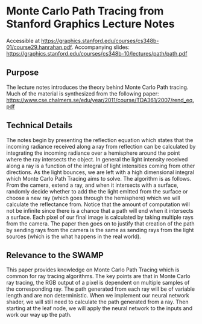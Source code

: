 # Monte Carlo Path Tracing from Stanford Graphics Lecture Notes

Accessible at https://graphics.stanford.edu/courses/cs348b-01/course29.hanrahan.pdf. Accompanying slides: https://graphics.stanford.edu/courses/cs348b-10/lectures/path/path.pdf

## Purpose

The lecture notes introduces the theory behind Monte Carlo Path tracing. Much of the material is synthesized from the following paper: https://www.cse.chalmers.se/edu/year/2011/course/TDA361/2007/rend_eq.pdf

## Technical Details

The notes begin by presenting the reflection equation which states that the incoming radiance received along a ray from reflection can be calculated by integrating the incoming radiance over a hemisphere around the point where the ray intersects the object. In general the light intensity received along a ray is a function of the integral of light intensities coming from other directions. As the light bounces, we are left with a high dimensional integral which Monte Carlo Path Tracing aims to solve. The algorithm is as follows. From the camera, extend a ray, and when it intersects with a surface, randomly decide whether to add the the light emitted from the surface or choose a new ray (which goes through the hemisphere) which we will calculate the reflectance from. Notice that the amount of computation will not be infinite since there is a chance that a path will end when it intersects a surface. Each pixel of our final image is calculated by taking multiple rays from the camera. The paper then goes on to justify that creation of the path by sending rays from the camera is the same as sending rays from the light sources (which is the what happens in the real world).

## Relevance to the SWAMP

This paper provides knowledge on Monte Carlo Path Tracing which is common for ray tracing algorithms. The key points are that in Monte Carlo ray tracing, the RGB output of a pixel is dependent on multiple samples of the corresponding ray. The path generated from each ray will be of variable length and are non deterministic. When we implement our neural network shader, we will still need to calculate the path generated from a ray. Then starting at the leaf node, we will apply the neural network to the inputs and work our way up the path.

